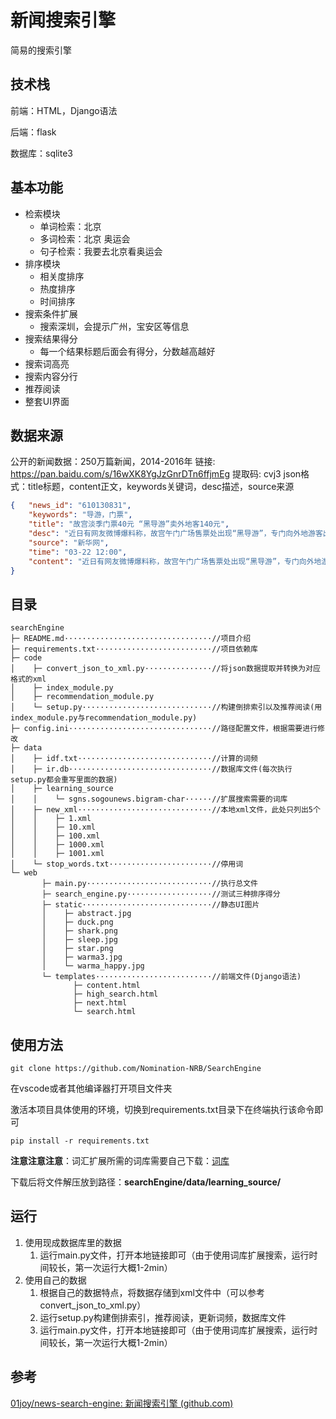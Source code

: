 # 新闻搜索引擎
简易的搜索引擎
## 技术栈

前端：HTML，Django语法

后端：flask

数据库：sqlite3

## 基本功能

- 检索模块
  - 单词检索：北京
  - 多词检索：北京 奥运会
  - 句子检索：我要去北京看奥运会
- 排序模块
  - 相关度排序
  - 热度排序
  - 时间排序
- 搜索条件扩展
  - 搜索深圳，会提示广州，宝安区等信息
- 搜索结果得分
  - 每一个结果标题后面会有得分，分数越高越好
- 搜索词高亮
- 搜索内容分行
- 推荐阅读
- 整套UI界面

## 数据来源

公开的新闻数据：250万篇新闻，2014-2016年
链接: https://pan.baidu.com/s/16wXK8YgJzGnrDTn6ffjmEg 提取码: cvj3
json格式：title标题，content正文，keywords关键词，desc描述，source来源

```json
{	"news_id": "610130831",
	"keywords": "导游，门票",
	"title": "故宫淡季门票40元 “黑导游”卖外地客140元",
	"desc": "近日有网友微博爆料称，故宫午门广场售票处出现“黑导游”，专门向外地游客出售高价门票。昨日，记者实地探访故宫，发现“黑导游”确实存在。窗口出售",
	"source": "新华网",
	"time": "03-22 12:00",
	"content": "近日有网友微博爆料称，故宫午门广场售票处出现“黑导游”，专门向外地游客出售高价门票。昨日，记者实地探访故宫，发现“黑导游”确实存在。窗口出售40元的门票，被“黑导游”加价出售，最高加到140元。故宫方面表示，请游客务必通过正规渠道购买门票，避免上当受骗遭受损失。目前单笔门票购买流程不过几秒钟，耐心排队购票也不会等待太长时间。....再反弹”的态势，打击黑导游需要游客配合，通过正规渠道购买门票。"
}
```


## 目录

```
searchEngine
├─ README.md·································//项目介绍
├─ requirements.txt··························//项目依赖库
├─ code
│    ├─ convert_json_to_xml.py···············//将json数据提取并转换为对应格式的xml
│    ├─ index_module.py
│    ├─ recommendation_module.py
│    └─ setup.py·····························//构建倒排索引以及推荐阅读(用index_module.py与recommendation_module.py)
├─ config.ini································//路径配置文件，根据需要进行修改
├─ data
│    ├─ idf.txt······························//计算的词频
│    ├─ ir.db································//数据库文件(每次执行setup.py都会重写里面的数据)
│    ├─ learning_source
│    │    └─ sgns.sogounews.bigram-char······//扩展搜索需要的词库
│    ├─ new_xml······························//本地xml文件，此处只列出5个
│    │    ├─ 1.xml
│    │    ├─ 10.xml
│    │    ├─ 100.xml
│    │    ├─ 1000.xml
│    │    ├─ 1001.xml
│    └─ stop_words.txt·······················//停用词
└─ web
       ├─ main.py····························//执行总文件
       ├─ search_engine.py···················//测试三种排序得分
       ├─ static·····························//静态UI图片
       │    ├─ abstract.jpg
       │    ├─ duck.png
       │    ├─ shark.png
       │    ├─ sleep.jpg
       │    ├─ star.png
       │    ├─ warma3.jpg
       │    └─ warma_happy.jpg
       └─ templates··························//前端文件(Django语法)
              ├─ content.html
              ├─ high_search.html
              ├─ next.html
              └─ search.html
```



## 使用方法

```
git clone https://github.com/Nomination-NRB/SearchEngine
```

在vscode或者其他编译器打开项目文件夹

激活本项目具体使用的环境，切换到requirements.txt目录下在终端执行该命令即可

```
pip install -r requirements.txt
```

**注意注意注意**：词汇扩展所需的词库需要自己下载：[词库](https://pan.baidu.com/s/1svFOwFBKnnlsqrF1t99Lnw)

下载后将文件解压放到路径：**searchEngine/data/learning_source/**

## 运行

1. 使用现成数据库里的数据
   1. 运行main.py文件，打开本地链接即可（由于使用词库扩展搜索，运行时间较长，第一次运行大概1-2min）
2. 使用自己的数据
   1. 根据自己的数据特点，将数据存储到xml文件中（可以参考convert_json_to_xml.py）
   2. 运行setup.py构建倒排索引，推荐阅读，更新词频，数据库文件
   3. 运行main.py文件，打开本地链接即可（由于使用词库扩展搜索，运行时间较长，第一次运行大概1-2min）

## 参考

[01joy/news-search-engine: 新闻搜索引擎 (github.com)](https://github.com/01joy/news-search-engine)





